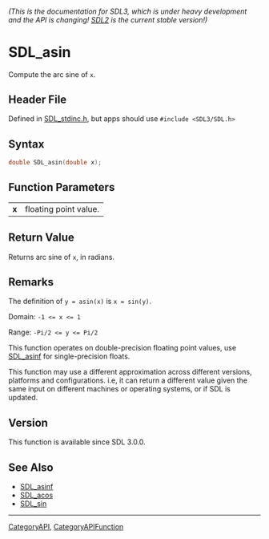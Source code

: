 ###### (This is the documentation for SDL3, which is under heavy development and the API is changing! [SDL2](https://wiki.libsdl.org/SDL2/) is the current stable version!)
# SDL_asin

Compute the arc sine of `x`.

## Header File

Defined in [SDL_stdinc.h](https://github.com/libsdl-org/SDL/blob/main/include/SDL3/SDL_stdinc.h), but apps should use `#include <SDL3/SDL.h>`

## Syntax

```c
double SDL_asin(double x);

```

## Function Parameters

|           |                       |
| --------- | --------------------- |
| **x**     | floating point value. |

## Return Value

Returns arc sine of `x`, in radians.

## Remarks

The definition of `y = asin(x)` is `x = sin(y)`.

Domain: `-1 <= x <= 1`

Range: `-Pi/2 <= y <= Pi/2`

This function operates on double-precision floating point values, use
[SDL_asinf](SDL_asinf) for single-precision floats.

This function may use a different approximation across different versions,
platforms and configurations. i.e, it can return a different value given
the same input on different machines or operating systems, or if SDL is
updated.

## Version

This function is available since SDL 3.0.0.

## See Also

* [SDL_asinf](SDL_asinf)
* [SDL_acos](SDL_acos)
* [SDL_sin](SDL_sin)

----
[CategoryAPI](CategoryAPI), [CategoryAPIFunction](CategoryAPIFunction)

